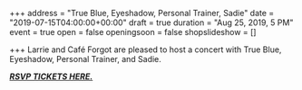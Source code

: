+++
address = "True Blue, Eyeshadow, Personal Trainer, Sadie"
date = "2019-07-15T04:00:00+00:00"
draft = true
duration = "Aug 25, 2019, 5 PM"
event = true
open = false
openingsoon = false
shopslideshow = []

+++
Larrie and Café Forgot are pleased to host a concert with True Blue, Eyeshadow, Personal Trainer, and Sadie. 

[**_RSVP TICKETS HERE._**](https://www.eventbrite.com/e/sadie-eyeshadow-personal-trainer-and-true-blue-in-concert-tickets-68208747199 "RSVP TICKETS HERE")